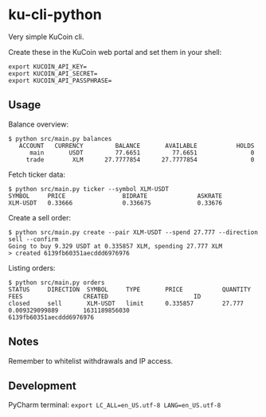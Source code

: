 # ku-cli-python
Very simple KuCoin cli. 

Create these in the KuCoin web portal and set them in your shell:

```
export KUCOIN_API_KEY=
export KUCOIN_API_SECRET=
export KUCOIN_API_PASSPHRASE=
```

## Usage

Balance overview:
```
$ python src/main.py balances
   ACCOUNT   CURRENCY         BALANCE       AVAILABLE           HOLDS
      main       USDT         77.6651         77.6651               0
     trade        XLM      27.7777854      27.7777854               0
```

Fetch ticker data:
```
$ python src/main.py ticker --symbol XLM-USDT
SYMBOL     PRICE                BIDRATE              ASKRATE
XLM-USDT   0.33666              0.336675             0.33676
```

Create a sell order:
```
$ python src/main.py create --pair XLM-USDT --spend 27.777 --direction sell --confirm
Going to buy 9.329 USDT at 0.335857 XLM, spending 27.777 XLM
> created 6139fb60351aecddd6976976
```

Listing orders:
```
$ python src/main.py orders
STATUS     DIRECTION  SYMBOL     TYPE       PRICE           QUANTITY        FEES                 CREATED                        ID
closed     sell       XLM-USDT   limit      0.335857        27.777          0.009329099889       1631189856030                  6139fb60351aecddd6976976
```

## Notes
Remember to whitelist withdrawals and IP access.

## Development
PyCharm terminal: `export LC_ALL=en_US.utf-8 LANG=en_US.utf-8`
